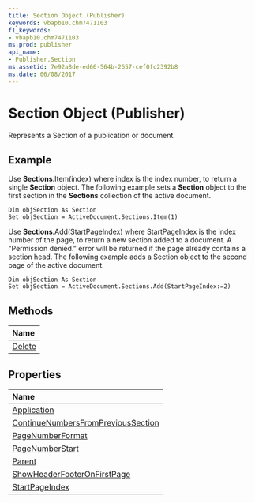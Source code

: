 ```yaml
---
title: Section Object (Publisher)
keywords: vbapb10.chm7471103
f1_keywords:
- vbapb10.chm7471103
ms.prod: publisher
api_name:
- Publisher.Section
ms.assetid: 7e92a8de-ed66-564b-2657-cef0fc2392b8
ms.date: 06/08/2017
---
```



# Section Object (Publisher)

Represents a Section of a publication or document.
 


## Example

Use  **Sections**.Item(index) where index is the index number, to return a single **Section** object. The following example sets a **Section** object to the first section in the **Sections** collection of the active document.
 

 

```
Dim objSection As Section 
Set objSection = ActiveDocument.Sections.Item(1)
```

Use  **Sections**.Add(StartPageIndex) where StartPageIndex is the index number of the page, to return a new section added to a document. A "Permission denied." error will be returned if the page already contains a section head. The following example adds a Section object to the second page of the active document.
 

 



```
Dim objSection As Section 
Set objSection = ActiveDocument.Sections.Add(StartPageIndex:=2)
```


## Methods



|**Name**|
|:-----|
|[Delete](section-delete-method-publisher.md)|

## Properties



|**Name**|
|:-----|
|[Application](section-application-property-publisher.md)|
|[ContinueNumbersFromPreviousSection](section-continuenumbersfromprevioussection-property-publisher.md)|
|[PageNumberFormat](section-pagenumberformat-property-publisher.md)|
|[PageNumberStart](section-pagenumberstart-property-publisher.md)|
|[Parent](section-parent-property-publisher.md)|
|[ShowHeaderFooterOnFirstPage](section-showheaderfooteronfirstpage-property-publisher.md)|
|[StartPageIndex](section-startpageindex-property-publisher.md)|

